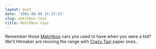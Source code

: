 ```yaml
---
layout: post
date: '2001-06-09 15:33:33'
slug: matchbox-toys
title: Matchbox toys
---
```


Remember those [Matchbox](http://www.matchboxtoys.com) cars you used to have when you were a kid? We'll Hitmaker are reviving the range with [Crazy Taxi](http://www.hitmaker.co.jp/top/lounge/furoku/ct2_model/home.html) paper ones..